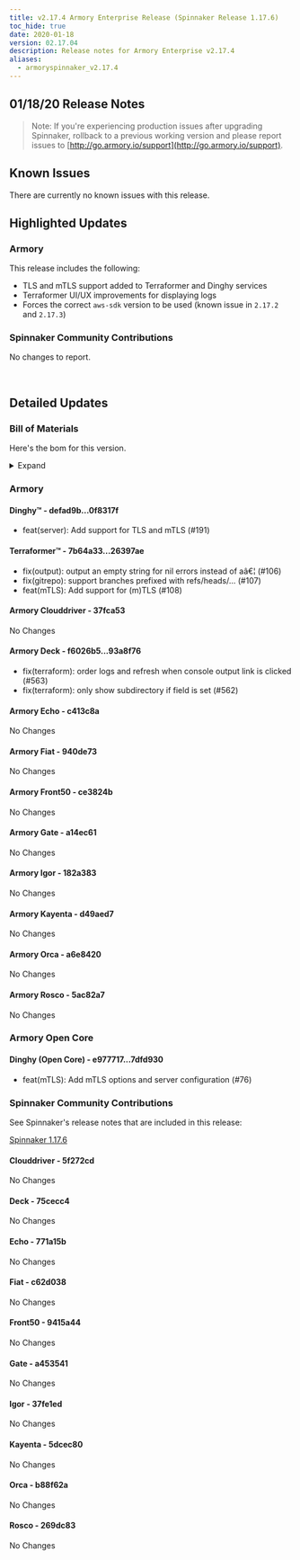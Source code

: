 ```yaml
---
title: v2.17.4 Armory Enterprise Release (Spinnaker Release 1.17.6)
toc_hide: true
date: 2020-01-18
version: 02.17.04
description: Release notes for Armory Enterprise v2.17.4
aliases:
  - armoryspinnaker_v2.17.4
---
```


## 01/18/20 Release Notes


> Note: If you're experiencing production issues after upgrading Spinnaker, rollback to a previous working version and please report issues to [http://go.armory.io/support](http://go.armory.io/support).


## Known Issues
There are currently no known issues with this release.

## Highlighted Updates
### Armory
This release includes the following:

- TLS and mTLS support added to Terraformer and Dinghy services
- Terraformer UI/UX improvements for displaying logs
- Forces the correct `aws-sdk` version to be used (known issue in `2.17.2` and `2.17.3`)

###  Spinnaker Community Contributions

No changes to report.

<br>

## Detailed Updates

### Bill of Materials
Here's the bom for this version.
<details><summary>Expand</summary>
<pre class="highlight">
<code>version: 2.17.4-rc3328
timestamp: "2020-01-17 23:44:14"
services:
  clouddriver:
    version: 6.4.4-37fca53-5f272cd-rc1067
  deck:
    version: 2.13.4-93a8f76-75cecc4-rc251
  dinghy:
    version: 0.0.4-0f8317f-rc1676
  echo:
    version: 2.9.1-c413c8a-771a15b-rc591
  fiat:
    version: 1.8.3-940de73-c62d038-rc1067
  front50:
    version: 0.20.1-ce3824b-9415a44-rc1064
  gate:
    version: 1.13.0-a14ec61-a453541-rc1871
  igor:
    version: 1.7.0-182a383-37fe1ed-rc910
  kayenta:
    version: 0.12.0-d49aed7-5dcec80-rc821
  monitoring-daemon:
    version: 0.16.0-59cbbec-rc543
  monitoring-third-party:
    version: 0.16.0-59cbbec-rc543
  orca:
    version: 2.11.2-a6e8420-b88f62a-rc951
  rosco:
    version: 0.15.1-5ac82a7-269dc83-rc903
  terraformer:
    version: 0.0.2-26397ae-rc15
dependencies:
  redis:
    version: 2:2.8.4-2
artifactSources:
  dockerRegistry: docker.io/armory</code>
</pre>
</details>



### Armory
#### Dinghy&trade; - defad9b...0f8317f
 - feat(server): Add support for TLS and mTLS (#191)

#### Terraformer&trade; - 7b64a33...26397ae
 - fix(output): output an empty string for nil errors instead of aâ€¦ (#106)
 - fix(gitrepo): support branches prefixed with refs/heads/... (#107)
 - feat(mTLS): Add support for (m)TLS (#108)

#### Armory Clouddriver  - 37fca53
No Changes

#### Armory Deck  - f6026b5...93a8f76
 - fix(terraform): order logs and refresh when console output link is clicked (#563)
 - fix(terraform): only show subdirectory if field is set (#562)

#### Armory Echo  - c413c8a
No Changes

#### Armory Fiat  - 940de73
No Changes

#### Armory Front50  - ce3824b
No Changes

#### Armory Gate  - a14ec61
No Changes

#### Armory Igor  - 182a383
No Changes

#### Armory Kayenta  - d49aed7
No Changes

#### Armory Orca  - a6e8420
No Changes

#### Armory Rosco  - 5ac82a7
No Changes

### Armory Open Core
#### Dinghy (Open Core) - e977717...7dfd930
 - feat(mTLS): Add mTLS options and server configuration (#76)

###  Spinnaker Community Contributions
See Spinnaker's release notes that are included in this release:

[Spinnaker 1.17.6](https://www.spinnaker.io/community/releases/versions/1-17-6-changelog#individual-service-changes)

#### Clouddriver  - 5f272cd
No Changes

#### Deck  - 75cecc4
No Changes

#### Echo  - 771a15b
No Changes

#### Fiat  - c62d038
No Changes

#### Front50  - 9415a44
No Changes

#### Gate  - a453541
No Changes

#### Igor  - 37fe1ed
No Changes

#### Kayenta  - 5dcec80
No Changes

#### Orca  - b88f62a
No Changes

#### Rosco  - 269dc83
No Changes
